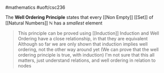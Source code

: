 #mathematics 
#uoft/csc236 

The **Well Ordering Principle** states that every [[Non Empty]] [[Set]] of [[Natural Numbers]] $\mathbb{N}$ has a *smallest* element

> This principle can be proved using [[Induction]]
> Induction and Well Ordering have a close relationship, in that they are equivalent 
> 	Although so far we are only shown that induction implies well ordering, not the other way around yet
> 	(We can prove that the well ordering principle is true, with induction)
> I'm not sure that this all matters, just understand relations, and well ordering in relation to nodes